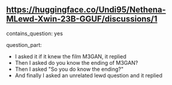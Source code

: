 ## https://huggingface.co/Undi95/Nethena-MLewd-Xwin-23B-GGUF/discussions/1

contains_question: yes

question_part: 
- I asked it if it knew the film M3GAN, it replied
- Then I asked do you know the ending of M3GAN?
- Then I asked "So you do know the ending?"
- And finally I asked an unrelated lewd question and it replied 